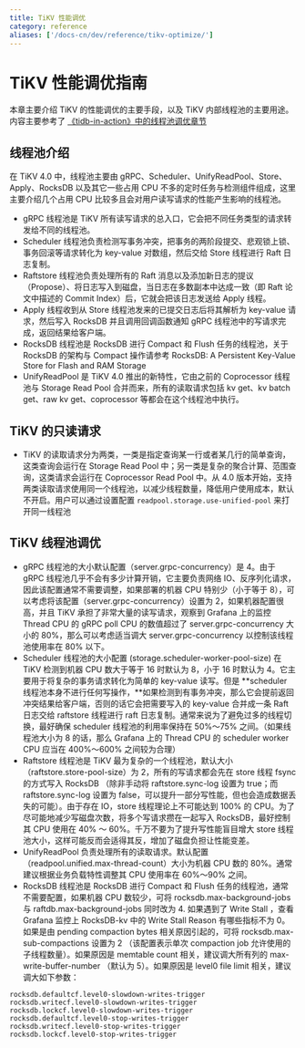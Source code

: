 ```yaml
---
title: TiKV 性能调优
category: reference
aliases: ['/docs-cn/dev/reference/tikv-optimize/']
---
```


# TiKV 性能调优指南

本章主要介绍 TiKV 的性能调优的主要手段，以及 TiKV 内部线程池的主要用途。内容主要参考了 [《tidb-in-action》中的线程池调优章节](https://github.com/pingcap-incubator/tidb-in-action/blob/master/session3/chapter4/performance-map.md) 

## 线程池介绍

在 TiKV 4.0 中，线程池主要由 gRPC、Scheduler、UnifyReadPool、Store、Apply、RocksDB 以及其它一些占用 CPU 不多的定时任务与检测组件组成，这里主要介绍几个占用 CPU 比较多且会对用户读写请求的性能产生影响的线程池。

* gRPC 线程池是 TiKV 所有读写请求的总入口，它会把不同任务类型的请求转发给不同的线程池。
* Scheduler 线程池负责检测写事务冲突，把事务的两阶段提交、悲观锁上锁、事务回滚等请求转化为 key-value 对数组，然后交给 Store 线程进行 Raft 日志复制。
* Raftstore 线程池负责处理所有的 Raft 消息以及添加新日志的提议（Propose）、将日志写入到磁盘，当日志在多数副本中达成一致（即 Raft 论文中描述的 Commit Index）后，它就会把该日志发送给 Apply 线程。
* Apply 线程收到从 Store 线程池发来的已提交日志后将其解析为 key-value 请求，然后写入 RocksDB 并且调用回调函数通知 gRPC 线程池中的写请求完成，返回结果给客户端。
* RocksDB 线程池是 RocksDB 进行 Compact 和 Flush 任务的线程池，关于 RocksDB 的架构与 Compact 操作请参考 RocksDB: A Persistent Key-Value Store for Flash and RAM Storage
* UnifyReadPool 是 TiKV 4.0 推出的新特性，它由之前的 Coprocessor 线程池与 Storage Read Pool 合并而来，所有的读取请求包括 kv get、kv batch get、raw kv get、coprocessor 等都会在这个线程池中执行。

## TiKV 的只读请求

* TiKV 的读取请求分为两类，一类是指定查询某一行或者某几行的简单查询，这类查询会运行在 Storage Read Pool 中；另一类是复杂的聚合计算、范围查询，这类请求会运行在 Coprocessor Read Pool 中。从 4.0 版本开始，支持两类读取请求使用同一个线程池，以减少线程数量，降低用户使用成本，默认不开启。用户可以通过设置配置 `readpool.storage.use-unified-pool` 来打开同一线程池

## TiKV 线程池调优

* gRPC 线程池的大小默认配置（server.grpc-concurrency）是 4。由于 gRPC 线程池几乎不会有多少计算开销，它主要负责网络 IO、反序列化请求，因此该配置通常不需要调整，如果部署的机器 CPU 特别少（小于等于 8），可以考虑将该配置（server.grpc-concurrency）设置为 2，如果机器配置很高，并且 TiKV 承担了非常大量的读写请求，观察到 Grafana 上的监控 Thread CPU 的 gRPC poll CPU 的数值超过了 server.grpc-concurrency 大小的 80%，那么可以考虑适当调大 server.grpc-concurrency 以控制该线程池使用率在 80% 以下。
* Scheduler 线程池的大小配置 (storage.scheduler-worker-pool-size) 在 TiKV 检测到机器 CPU 数大于等于 16 时默认为 8，小于 16 时默认为 4。它主要用于将复杂的事务请求转化为简单的 key-value 读写。但是 **scheduler 线程池本身不进行任何写操作，**如果检测到有事务冲突，那么它会提前返回冲突结果给客户端，否则的话它会把需要写入的 key-value 合并成一条 Raft 日志交给 raftstore 线程进行 raft 日志复制。通常来说为了避免过多的线程切换，最好确保 scheduler 线程池的利用率保持在 50%～75% 之间。（如果线程池大小为 8 的话，那么 Grafana 上的 Thread CPU 的 scheduler worker CPU 应当在 400%～600% 之间较为合理）
* Raftstore 线程池是 TiKV 最为复杂的一个线程池，默认大小（raftstore.store-pool-size）为 2，所有的写请求都会先在 store 线程 fsync 的方式写入 RocksDB （除非手动将 raftstore.sync-log 设置为 true；而 raftstore.sync-log 设置为 false，可以提升一部分写性能，但也会造成数据丢失的可能）。由于存在 IO，store 线程理论上不可能达到 100% 的 CPU。为了尽可能地减少写磁盘次数，将多个写请求攒在一起写入 RocksDB，最好控制其 CPU 使用在 40% ～ 60%。千万不要为了提升写性能盲目增大 store 线程池大小，这样可能反而会适得其反，增加了磁盘负担让性能变差。
* UnifyReadPool 负责处理所有的读取请求。默认配置（readpool.unified.max-thread-count）大小为机器 CPU 数的 80%。通常建议根据业务负载特性调整其 CPU 使用率在 60%～90% 之间。
* RocksDB 线程池是 RocksDB 进行 Compact 和 Flush 任务的线程池，通常不需要配置，如果机器 CPU 数较少，可将 rocksdb.max-background-jobs 与 raftdb.max-background-jobs 同时改为 4. 如果遇到了 Write Stall ，查看 Grafana 监控上 RocksDB-kv 中的 Write Stall Reason 有哪些指标不为 0。如果是由 pending compaction bytes 相关原因引起的，可将 rocksdb.max-sub-compactions 设置为 2 （该配置表示单次 compaction job 允许使用的子线程数量）。如果原因是 memtable count 相关，建议调大所有列的 max-write-buffer-number （默认为 5）。如果原因是 level0 file limit 相关，建议调大如下参数：
```
rocksdb.defaultcf.level0-slowdown-writes-trigger
rocksdb.writecf.level0-slowdown-writes-trigger
rocksdb.lockcf.level0-slowdown-writes-trigger
rocksdb.defaultcf.level0-stop-writes-trigger
rocksdb.writecf.level0-stop-writes-trigger
rocksdb.lockcf.level0-stop-writes-trigger
```
